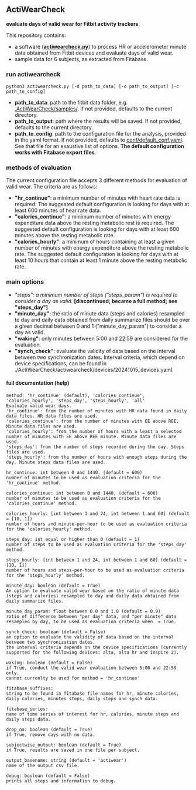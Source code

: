 ## ActiWearCheck

<strong>evaluate days of valid wear for Fitbit activity trackers</strong>.

This repository contains:
- a software (<a href="actiwearcheck/actiwearcheck.py"><strong>actiwearcheck.py</strong></a>) to process HR or accelerometer minute data obtained from Fitbit devices and evaluate days of valid wear.
- sample data for 6 subjects, as extracted from Fitabase.

### run actiwearcheck

```python3 actiwearcheck.py [-d path_to_data] [-o path_to_output] [-c path_to_config]```

- <strong>path_to_data</strong>: path to the fitbit data folder, e.g. <a href="https://github.com/OchaUni-Physical-Activity-Measurement/ActiWearCheck/tree/main/samples">.ActiWearCheck/samples/</a>. If not provided, defaults to the current directory.
- <strong>path_to_output</strong>: path where the results will be saved. If not provided, defaults to the current directory.
- <strong>path_to_config</strong>: path to the configuration file for the analysis, provided in the yaml format. If not provided, defaults to <a href="https://github.com/OchaUni-Physical-Activity-Measurement/ActiWearCheck/blob/main/actiwearcheck/conf/default_conf.yaml">conf/default_conf.yaml</a>. See that file for an exaustive list of options. <strong>The default configuration works with Fitabase export files</strong>.

### methods of evaluation

The current configuration file accepts 3 different methods for evaluation of valid wear. The criteria are as follows:
- <strong>"hr_continue"</strong>: a minimum number of minutes with heart rate data is required. The suggested default configuration is looking for days with at least 600 minutes of hear rate data.
- <strong>"calories_continue"</strong>: a minimum number of minutes with energy expenditure data above the resting metabolic rest is required. The suggested default configuration is looking for days with at least 600 minutes above the resting metabolic rate.
- <strong>"calories_hourly"</strong>: a minimum of hours containing at least a given number of minutes with energy expenditure above the resting metabolic rate. The suggested default configuration is looking for days with at least 10 hours that contain at least 1 minute above the resting metabolic rate.

### main options

- <i>"steps": a minimum number of steps ("steps_param") is required to consider a day as valid.</i> <strong>[discontinued; became a full method; see "steps_day"]</strong>
- <strong>"minute_day"</strong>: the ratio of minute data (steps and calories) resampled to day and daily data obtained from daily summarize files should be over a given decimal between 0 and 1 ("minute_day_param") to consider a day as valid.
- <strong>"waking"</strong>: only minutes between 5:00 and 22:59 are considered for the evaluation.
- <strong>"synch_check"</strong>: evaluate the validity of data based on the interval between two synchronization dates. Interval criteria, which depend on device specifications, can be found in <a ref="https://github.com/OchaUni-Physical-Activity-Measurement/ActiWearCheck/blob/main/actiwearcheck/devices/20241015_devices.yaml">./ActiWearCheck/actiwearcheck/devices/20241015_devices.yaml</a>.

#### full documentation (help)
```
method: 'hr_continue' (default), 'calories_continue', 'calories_hourly', 'steps_day', 'steps_hourly', 'all'
Evaluate valid wear days.
'hr_continue': from the number of minutes with HR data found in daily data files. HR data files are used.
'calories_continue': from the number of minutes with EE above REE. Minute data files are used.
'calories_hourly': from the number of hours with a least a selected number of minutes with EE above REE minute. Minute data files are used.
'steps_day': from the number of steps recorded during the day. Steps files are used.
'steps_hourly': from the number of hours with enough steps during the day. Minute steps data files are used.

hr_continue: int between 0 and 1440. (default = 600)
number of minutes to be used as evaluation criteria for the 'hr_continue' method.

calories_continue: int between 0 and 1440. (default = 600)
number of minutes to be used as evaluation criteria for the 'calories_continue' method.

calories_hourly: [int between 1 and 24, int between 1 and 60] (default = [10, 1])
number of hours and minute-per-hour to be used as evaluation criteria for the 'calories_hourly' method.

steps_day: int equal or higher than 0 (default = 1)
number of steps to be used as evaluation criteria for the 'steps_day' method.

steps_hourly: [int between 1 and 24, int between 1 and 60] (default = [10, 1])
number of hours and steps-per-hour to be used as evaluation criteria for the 'steps_hourly' method.

minute_day: boolean (default = True)
An option to evaluate valid wear based on the ratio of minute data (steps and calories) resampled to day and daily data obtained from daily summarize files.

minute day_param: float between 0.0 and 1.0 (default = 0.9)
ratio of difference between "per day" data, and "per minute" data resampled by day, to be used as evaluation criteria when  = True.

synch_check: boolean (default = False)
an option to evaluate the validity of data based on the interval between two synchronization dates.
the interval criteria depends on the device specifications (currently supported for the following devices: alta, alta hr and inspire 2).

waking: boolean (default = False)
if True, conduct the valid wear evaluation between 5:00 and 22:59 only.
cannot currenlty be used for method = 'hr_continue'

fitabase_suffixes:
string to be found in fitabase file names for hr, minute calories, daily calories, minutes steps, daily steps and synch data.

fitabase_series:
name of time series of interest for hr, calories, minute steps and daily steps data.

drop_na: boolean (default = True)
if True, remove days with no data.

subjectwise_output: boolean (default = True)
if True, results are saved in one file per subject.

output_basename: string (default = 'actiwear')
name of the output csv file.

debug: boolean (default = False)  
prints all steps and information to debug.
```
